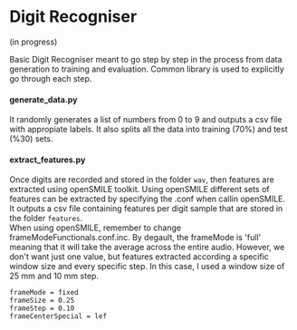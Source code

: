 # Digit Recogniser

(in progress)

Basic Digit Recogniser meant to go step by step in the process from data generation to training and evaluation. Common library is used to explicitly go through each step.

#### generate_data.py
It randomly generates a list of numbers from 0 to 9 and outputs a csv file with appropiate labels. It also splits all the data into training (70%) and test (%30) sets.

#### extract_features.py
Once digits are recorded and stored in the folder ```wav```, then features are extracted using openSMILE toolkit.
Using openSMILE different sets of features can be extracted by specifying the .conf when callin openSMILE.\
It outputs a csv file containing features per digit sample that are stored in the folder ```features```.\
When using openSMILE, remember to change frameModeFunctionals.conf.inc. By degault, the frameMode is 'full' meaning that it will take the average across the entire audio. However, we don't want just one value, but features extracted according a specific window size and every specific step. In this case, I used a window size of 25 mm and 10 mm step.

```
frameMode = fixed
frameSize = 0.25
frameStep = 0.10
frameCenterSpecial = lef
```

